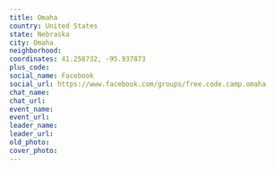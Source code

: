 ```yaml
---
title: Omaha
country: United States
state: Nebraska
city: Omaha
neighborhood: 
coordinates: 41.258732, -95.937873
plus_code:
social_name: Facebook
social_url: https://www.facebook.com/groups/free.code.camp.omaha
chat_name:
chat_url:
event_name:
event_url:
leader_name:
leader_url:
old_photo: 
cover_photo:
---
```

